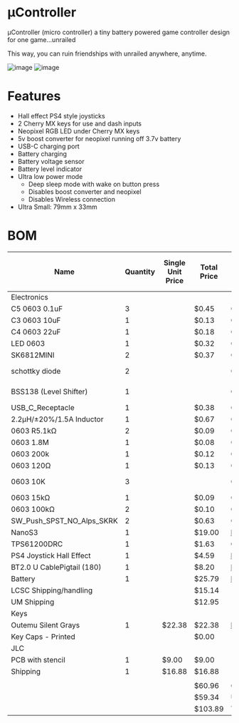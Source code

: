 # µController

µController (micro controller) a tiny battery powered game controller design for one game...unrailed

This way, you can ruin friendships with unrailed anywhere, anytime.

![image](https://hc-cdn.hel1.your-objectstorage.com/s/v3/ae90924d7d2270a7a03cd36875605d7d6f476b9f_image.png)
![image](https://hc-cdn.hel1.your-objectstorage.com/s/v3/9f4c7476ad143988d9ea0cb786a5d1b26d1eba8a_image.png)

# Features
- Hall effect PS4 style joysticks
- 2 Cherry MX keys for use and dash inputs
- Neopixel RGB LED under Cherry MX keys
- 5v boost converter for neopixel running off 3.7v battery
- USB-C charging port
- Battery charging
- Battery voltage sensor
- Battery level indicator
- Ultra low power mode
  - Deep sleep mode with wake on button press
  - Disables boost converter and neopixel
  - Disables Wireless connection
- Ultra Small: 79mm x 33mm

# BOM

| Name                       | Quantity | Single Unit Price | Total Price | URL/LCSC                                                                      | Vendor (LCSC unless otheriwse indicated) |                  |
|----------------------------|----------|-------------------|-------------|-------------------------------------------------------------------------------|------------------------------------------|------------------|
| Electronics                |          |                   |             |                                                                               |                                          |                  |
| C5 0603 0.1uF              | 3        |                   | $0.45       | C49678                                                                        |                                          |                  |
| C3 0603 10uF               | 1        |                   | $0.13       | C19702                                                                        |                                          |                  |
| C4 0603 22uF               | 1        |                   | $0.18       | C59461                                                                        |                                          |                  |
| LED 0603                   | 1        |                   | $0.32       | C965799                                                                       |                                          |                  |
| SK6812MINI                 | 2        |                   | $0.37       | C5149201                                                                      |                                          |                  |
| schottky diode             | 2        |                   |             | C85098                                                                        |                                          | With NotAHackPad |
| BSS138 (Level Shifter)     | 1        |                   |             | C82045                                                                        |                                          | With NotAHackPad |
| USB_C_Receptacle           | 1        |                   | $0.38       | C2988369                                                                      |                                          |                  |
| 2.2µH/±20%/1.5A Inductor   | 1        |                   | $0.67       | C171762                                                                       |                                          |                  |
| 0603 R5.1kΩ                | 2        |                   | $0.09       | C2907044                                                                      |                                          |                  |
| 0603 1.8M                  | 1        |                   | $0.08       | C2930026                                                                      |                                          |                  |
| 0603 200k                  | 1        |                   | $0.12       | C105574                                                                       |                                          |                  |
| 0603 120Ω                  | 1        |                   | $0.13       | C114640                                                                       |                                          |                  |
| 0603 10K                   | 3        |                   |             | C98220                                                                        | With NotAHackPad                         |                  |
| 0603 15kΩ                  | 1        |                   | $0.09       | C2906995                                                                      |                                          |                  |
| 0603 100kΩ                 | 2        |                   | $0.10       | C14675                                                                        |                                          |                  |
| SW_Push_SPST_NO_Alps_SKRK  | 2        |                   | $0.63       | C115357                                                                       |                                          |                  |
| NanoS3                     | 1        |                   | $19.00      | https://unexpectedmaker.com/shop.html#!/NanoS3/p/577095557/category=154217256 | UM                                       |                  |
| TPS61200DRC                | 1        |                   | $1.63       | C140320                                                                       |                                          |                  |
| PS4 Joystick Hall Effect   | 1        |                   | $4.59       | https://www.aliexpress.com/item/1005008600410715.html                         |                                          |                  |
| BT2.0 U CablePigtail (180) | 1        |                   | $8.20       | https://www.aliexpress.com/item/1005008719531779.html                         |                                          |                  |
| Battery                    | 1        |                   | $25.79      | https://www.aliexpress.com/item/1005008702820863.html                         |                                          |                  |
| LCSC Shipping/handling     |          |                   | $15.14      |                                                                               |                                          |                  |
| UM Shipping                |          |                   | $12.95      |                                                                               |                                          |                  |
| Keys                       |          |                   |             |                                                                               |                                          |                  |
| Outemu Silent Grays        | 1        | $22.38            | $22.38      | https://www.aliexpress.com/item/1005007052759423.html                         |                                          |                  |
| Key Caps - Printed         |          |                   | $0.00       |                                                                               |                                          |                  |
| JLC                        |          |                   |             |                                                                               |                                          |                  |
| PCB with stencil           | 1        | $9.00             | $9.00       |                                                                               |                                          |                  |
| Shipping                   | 1        | $16.88            | $16.88      |                                                                               |                                          |                  |
|                            |          |                   |             |                                                                               |                                          |                  |
|                            |          |                   | $60.96      | CAD                                                                           |                                          |                  |
|                            |          |                   | $59.34      | USD                                                                           |                                          |                  |
|                            |          |                   | $103.89     | Total - USD                                                                   |                                          |                  |
